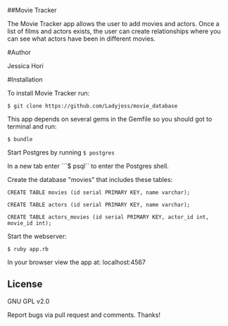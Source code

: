 ##Movie Tracker

The Movie Tracker app allows the user to add movies and actors. Once a list of films and actors exists, the user can create relationships where you can see what actors have been in different movies.

#Author

Jessica Hori

#Installation

To install Movie Tracker run:

```$ git clone https://github.com/Ladyjess/movie_database```

This app depends on several gems in the Gemfile so you should
got to terminal and run:

```$ bundle```

Start Postgres by running ```$ postgres```

In a new tab enter ```$ psql`` to enter the Postgres shell.

Create the database "movies" that includes these tables:

```CREATE TABLE movies (id serial PRIMARY KEY, name varchar);```

```CREATE TABLE actors (id serial PRIMARY KEY, name varchar);```

```CREATE TABLE actors_movies (id serial PRIMARY KEY, actor_id int, movie_id int);```

Start the webserver:

```$ ruby app.rb```

In your browser view the app at: localhost:4567

## License ##

GNU GPL v2.0

Report bugs via pull request and comments. Thanks!

